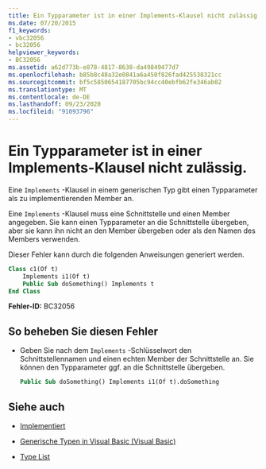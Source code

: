 ```yaml
---
title: Ein Typparameter ist in einer Implements-Klausel nicht zulässig.
ms.date: 07/20/2015
f1_keywords:
- vbc32056
- bc32056
helpviewer_keywords:
- BC32056
ms.assetid: a62d773b-e878-4817-8638-da49849477d7
ms.openlocfilehash: b85b8c48a32e0841a6a450f826fad425538321cc
ms.sourcegitcommit: bf5c5850654187705bc94cc40ebfb62fe346ab02
ms.translationtype: MT
ms.contentlocale: de-DE
ms.lasthandoff: 09/23/2020
ms.locfileid: "91093796"
---
```

# <a name="type-parameter-not-allowed-in-implements-clause"></a>Ein Typparameter ist in einer Implements-Klausel nicht zulässig.

Eine `Implements` -Klausel in einem generischen Typ gibt einen Typparameter als zu implementierenden Member an.  
  
 Eine `Implements` -Klausel muss eine Schnittstelle und einen Member angegeben. Sie kann einen Typparameter an die Schnittstelle übergeben, aber sie kann ihn nicht an den Member übergeben oder als den Namen des Members verwenden.  
  
 Dieser Fehler kann durch die folgenden Anweisungen generiert werden.  
  
```vb  
Class c1(Of t)  
    Implements i1(Of t)  
    Public Sub doSomething() Implements t  
End Class  
```  
  
 **Fehler-ID:** BC32056  
  
## <a name="to-correct-this-error"></a>So beheben Sie diesen Fehler  
  
- Geben Sie nach dem `Implements` -Schlüsselwort den Schnittstellennamen und einen echten Member der Schnittstelle an. Sie können den Typparameter ggf. an die Schnittstelle übergeben.  
  
    ```vb  
    Public Sub doSomething() Implements i1(Of t).doSomething  
    ```  
  
## <a name="see-also"></a>Siehe auch

- [Implementiert](../language-reference/statements/implements-clause.md)

- [Generische Typen in Visual Basic (Visual Basic)](../programming-guide/language-features/data-types/generic-types.md)
- [Type List](../language-reference/statements/type-list.md)
